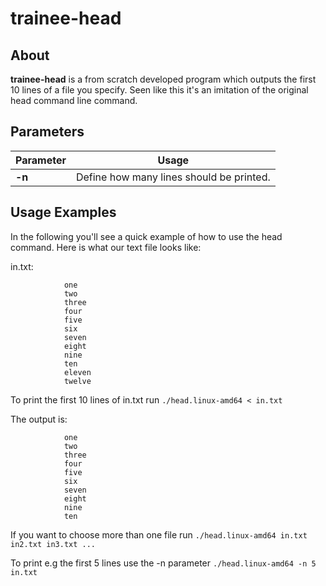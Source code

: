# trainee-head

## About

**trainee-head** is a from scratch developed program which outputs the first 10 lines of a file you specify. 
Seen like this it's an imitation of the original head command line command.

## Parameters

| Parameter    | Usage | 
| ------------- |-------------|
| **-n**      | Define how many lines should be printed.

## Usage Examples

In the following you'll see a quick example of how to use the head command. Here is what our text file looks like:

in.txt:

                one
                two
                three
                four
                five
                six
                seven
                eight
                nine
                ten
                eleven
                twelve
                
To print the first 10 lines of in.txt run `./head.linux-amd64 < in.txt`

The output is:

                one
                two
                three
                four
                five
                six
                seven
                eight
                nine
                ten
                
If you want to choose more than one file run `./head.linux-amd64 in.txt in2.txt in3.txt ...`

To print e.g the first 5 lines use the -n parameter `./head.linux-amd64 -n 5 in.txt`
